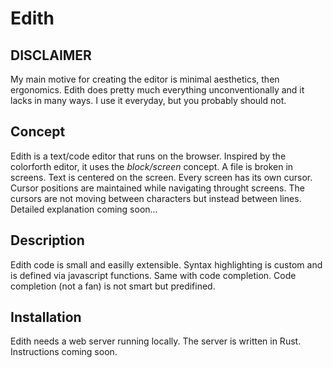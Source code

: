 # Edith  

## DISCLAIMER
My main motive for creating the editor is minimal aesthetics, then ergonomics. 
Edith does pretty much everything unconventionally and it lacks in many ways. I use it everyday, but you probably should not.

## Concept
Edith is a text/code editor that runs on the browser. Inspired by the colorforth editor, it uses the *block/screen* concept. A file is broken in screens. Text is centered on the screen. Every screen has its own cursor. Cursor positions are maintained while navigating throught screens. The cursors are not moving between characters but instead between lines. Detailed explanation coming soon...

## Description
Edith code is small and easilly extensible. Syntax highlighting is custom and is defined via javascript functions. Same with code completion. Code completion (not a fan) is not smart but predifined. 

## Installation 
Edith needs a web server running locally. The server is written in Rust. Instructions coming soon.


